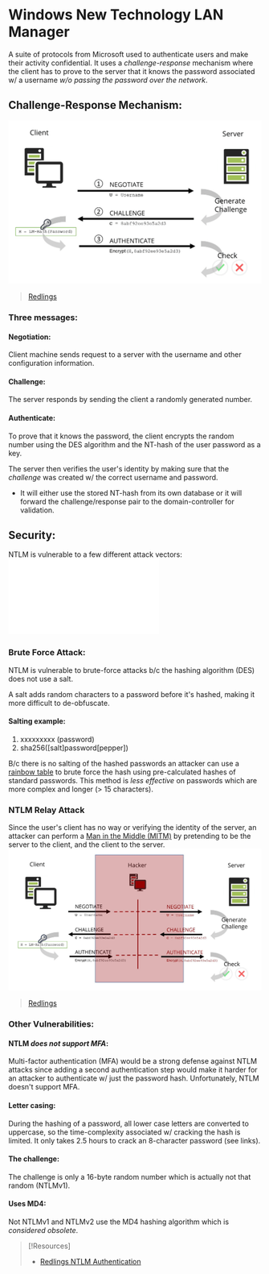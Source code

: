 
# Windows New Technology LAN Manager
A suite of protocols from Microsoft used to authenticate users and make their activity confidential. It uses a *challenge-response* mechanism where the client has to prove to the server that it knows the password associated w/ a username *w/o passing the password over the network*.
## Challenge-Response Mechanism:
![](/networking/networking-pics/NTLM-1.png)
> [Redlings](https://www.redlings.com/en/guide/ntlm-windows-new-technology-lan-manager)
### Three messages:
#### Negotiation:
Client machine sends request to a server with the username and other configuration information.
#### Challenge:
The server responds by sending the client a randomly generated number.
#### Authenticate:
To prove that it knows the password, the client encrypts the random number using the DES algorithm and the NT-hash of the user password as a key.

The server then verifies the user's identity by making sure that the *challenge* was created w/ the correct username and password. 
- It will either use the stored NT-hash from its own database or it will forward the challenge/response pair to the domain-controller for validation.
## Security:
NTLM is vulnerable to a few different attack vectors:
![Pass the Hash](cybersecurity/TTPs/exploitation/pass-the-hash.md)
### Brute Force Attack:
NTLM is vulnerable to brute-force attacks b/c the hashing algorithm (DES) does not use a salt.

A salt adds random characters to a password before it's hashed, making it more difficult to de-obfuscate.
#### Salting example:
1. xxxxxxxxx (password)
2. sha256([salt]password[pepper])

B/c there is no salting of the hashed passwords an attacker can use a [rainbow table](/cybersecurity/TTPs/exploitation/rainbow-table.md) to brute force the hash using pre-calculated hashes of standard passwords. This method is *less effective* on passwords which are more complex and longer (> 15 characters).
### NTLM Relay Attack
Since the user's client has no way or verifying the identity of the server, an attacker can perform a [Man in the Middle (MITM)](/cybersecurity/TTPs/exploitation/MITM.md) by pretending to be the server to the client, and the client to the server.
![](/networking/networking-pics/NTLM-2.png)
> [Redlings](https://www.redlings.com/en/guide/ntlm-windows-new-technology-lan-manager)
### Other Vulnerabilities:
#### NTLM *does not support MFA*:
Multi-factor authentication (MFA) would be a strong defense against NTLM attacks since adding a second authentication step would make it harder for an attacker to authenticate w/ just the password hash. Unfortunately, NTLM doesn't support MFA.
#### Letter casing:
During the hashing of a password, all lower case letters are converted to uppercase, so the time-complexity associated w/ cracking the hash is limited. It only takes 2.5 hours to crack an 8-character password (see links).
#### The challenge:
The challenge is only a 16-byte random number which is actually not that random (NTLMv1).
#### Uses MD4:
Not NTLMv1 and NTLMv2 use the MD4 hashing algorithm which is *considered obsolete*.

>[!Resources]
> - [Redlings NTLM Authentication](https://www.redlings.com/en/guide/ntlm-windows-new-technology-lan-manager) 

